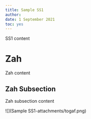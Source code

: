 ```yaml
---
title: Sample SS1
author: 
date: 1 September 2021
toc: yes
---
```

SS1 content

# Zah
Zah content

## Zah Subsection

Zah subsection content

![](Sample SS1-attachments/togaf.png)

